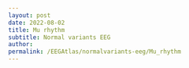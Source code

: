 ```yaml
---
layout: post
date: 2022-08-02 
title: Mu rhythm 
subtitle: Normal variants EEG
author: 
permalink: /EEGAtlas/normalvariants-eeg/Mu_rhythm
---
```



